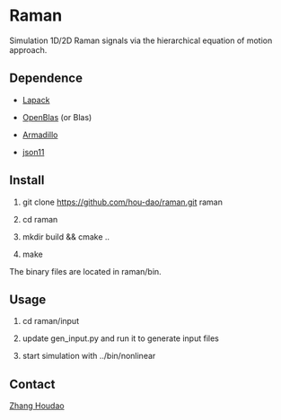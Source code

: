 # Raman

Simulation 1D/2D Raman signals via the hierarchical equation of motion approach.

## Dependence

* [Lapack](http://www.netlib.org/lapack/)

* [OpenBlas](http://www.openblas.net/) (or Blas)

* [Armadillo](http://arma.sourceforge.net/)

* [json11](https://github.com/dropbox/json11)

## Install

1. git clone https://github.com/hou-dao/raman.git raman

2. cd raman

3. mkdir build && cmake ..

4. make

The binary files are located in raman/bin.

## Usage

1. cd raman/input

2. update gen_input.py and run it to generate input files

3. start simulation with ../bin/nonlinear

## Contact

[Zhang Houdao](mailto:houdao@connect.ust.hk)
